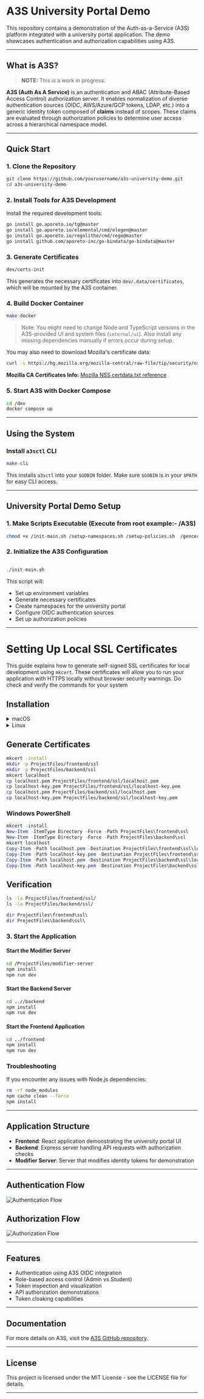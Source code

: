 # A3S University Portal Demo

This repository contains a demonstration of the Auth-as-a-Service (A3S) platform integrated with a university portal application. The demo showcases authentication and authorization capabilities using A3S.

---

## What is A3S?

> **NOTE:** This is a work in progress.

**A3S (Auth As A Service)** is an authentication and ABAC (Attribute-Based Access Control) authorization server. It enables normalization of diverse authentication sources (OIDC, AWS/Azure/GCP tokens, LDAP, etc.) into a generic identity token composed of **claims** instead of scopes. These claims are evaluated through authorization policies to determine user access across a hierarchical namespace model.

---

## Quick Start

### 1. Clone the Repository

```bash
git clone https://github.com/yourusername/a3s-university-demo.git
cd a3s-university-demo
```

### 2. Install Tools for A3S Development

Install the required development tools:

```bash
go install go.aporeto.io/tg@master
go install go.aporeto.io/elemental/cmd/elegen@master
go install go.aporeto.io/regolithe/cmd/rego@master
go install github.com/aporeto-inc/go-bindata/go-bindata@master
```

### 3. Generate Certificates

```bash
dev/certs-init
```

This generates the necessary certificates into `dev/.data/certificates`, which will be mounted by the A3S container.

### 4. Build Docker Container

```bash
make docker
```

> Note: You might need to change Node and TypeScript versions in the A3S-provided UI and system files (`internal/ui`). Also install any missing dependencies manually if errors occur during setup.

You may also need to download Mozilla's certificate data:

```bash
curl -s https://hg.mozilla.org/mozilla-central/raw-file/tip/security/nss/lib/ckfw/builtins/certdata.txt -o certdata.txt
```

**Mozilla CA Certificates Info:** [Mozilla NSS certdata.txt reference](https://hg.mozilla.org/mozilla-central/file/tip/security/nss/lib/ckfw/builtins/certdata.txt)

### 5. Start A3S with Docker Compose

```bash
cd /dev
docker compose up
```

---

## Using the System

### Install `a3sctl` CLI

```bash
make cli
```

This installs `a3sctl` into your `$GOBIN` folder. Make sure `$GOBIN` is in your `$PATH` for easy CLI access.

---

## University Portal Demo Setup

### 1. Make Scripts Executable (Execute from root example:- /A3S)

```bash
chmod +x /init-main.sh /setup-namespaces.sh /setup-policies.sh  /gencerts.sh /setenv.sh
```

### 2. Initialize the A3S Configuration

```bash

./init-main.sh
```

This script will:

-   Set up environment variables
-   Generate necessary certificates
-   Create namespaces for the university portal
-   Configure OIDC authentication sources
-   Set up authorization policies

---

# Setting Up Local SSL Certificates

This guide explains how to generate self-signed SSL certificates for local development using `mkcert`. These certificates will allow you to run your application with HTTPS locally without browser security warnings. Do check and verify the commands for your system

## Installation

<details>
<summary>macOS</summary>

```bash
brew install mkcert
brew install nss
```

</details>

<details>
<summary>Linux</summary>

### Debian/Ubuntu

```bash
sudo apt update
sudo apt install libnss3-tools wget
wget https://github.com/FiloSottile/mkcert/releases/download/v1.4.3/mkcert-v1.4.3-linux-amd64
sudo mv mkcert-v1.4.3-linux-amd64 /usr/local/bin/mkcert
sudo chmod +x /usr/local/bin/mkcert
```

### Manual

1. Download from [mkcert Releases](https://github.com/FiloSottile/mkcert/releases)
2. Rename the binary to `mkcert.exe`
3. Add to your PATH

</details>

## Generate Certificates

```bash
mkcert -install
mkdir -p ProjectFiles/frontend/ssl
mkdir -p ProjectFiles/backend/ssl
mkcert localhost
cp localhost.pem ProjectFiles/frontend/ssl/localhost.pem
cp localhost-key.pem ProjectFiles/frontend/ssl/localhost-key.pem
cp localhost.pem ProjectFiles/backend/ssl/localhost.pem
cp localhost-key.pem ProjectFiles/backend/ssl/localhost-key.pem
```

### Windows PowerShell

```powershell
mkcert -install
New-Item -ItemType Directory -Force -Path ProjectFiles\frontend\ssl
New-Item -ItemType Directory -Force -Path ProjectFiles\backend\ssl
mkcert localhost
Copy-Item -Path localhost.pem -Destination ProjectFiles\frontend\ssl\localhost.pem
Copy-Item -Path localhost-key.pem -Destination ProjectFiles\frontend\ssl\localhost-key.pem
Copy-Item -Path localhost.pem -Destination ProjectFiles\backend\ssl\localhost.pem
Copy-Item -Path localhost-key.pem -Destination ProjectFiles\backend\ssl\localhost-key.pem
```

## Verification

```bash
ls -la ProjectFiles/frontend/ssl/
ls -la ProjectFiles/backend/ssl/
```

```powershell
dir ProjectFiles\frontend\ssl\
dir ProjectFiles\backend\ssl\
```

### 3. Start the Application

#### Start the Modifier Server

```bash
cd /ProjectFiles/modifier-server
npm install
npm run dev
```

#### Start the Backend Server

```bash
cd ..//backend
npm install
npm run dev
```

#### Start the Frontend Application

```bash
cd ../frontend
npm install
npm run dev
```

### Troubleshooting

If you encounter any issues with Node.js dependencies:

```bash
rm -rf node_modules
npm cache clean --force
npm install
```

---

## Application Structure

-   **Frontend**: React application demonstrating the university portal UI
-   **Backend**: Express server handling API requests with authorization checks
-   **Modifier Server**: Server that modifies identity tokens for demonstration

---

## Authentication Flow

![Authentication Flow](ProjectFiles/frontend/public/auth.png)

## Authorization Flow

![Authorization Flow](ProjectFiles/frontend/public/authorize.png)

---

## Features

-   Authentication using A3S OIDC integration
-   Role-based access control (Admin vs Student)
-   Token inspection and visualization
-   API authorization demonstrations
-   Token cloaking capabilities

---

## Documentation

For more details on A3S, visit the [A3S GitHub repository](https://github.com/PaloAltoNetworks/a3s).

---

## License

This project is licensed under the MIT License - see the LICENSE file for details.

---
